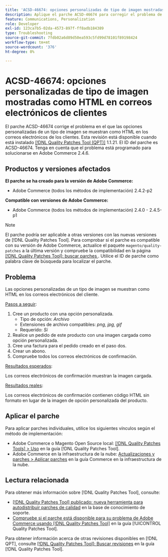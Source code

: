 ```yaml
---
title: 'ACSD-46674: opciones personalizadas de tipo de imagen mostradas como HTML en correos electrónicos de clientes'
description: Aplique el parche ACSD-46674 para corregir el problema de Adobe Commerce donde las opciones personalizadas de tipo de imagen se muestran como HTML en los correos electrónicos de los clientes.
feature: Communications, Personalization
role: Developer
exl-id: 123ca7b5-02da-4573-897f-ff8adb184389
type: Troubleshooting
source-git-commit: 7fdb02a6d89d50ea593c5fd99d78101f89198424
workflow-type: tm+mt
source-wordcount: '376'
ht-degree: 0%

---
```


# ACSD-46674: opciones personalizadas de tipo de imagen mostradas como HTML en correos electrónicos de clientes

El parche ACSD-46674 corrige el problema en el que las opciones personalizadas de un tipo de imagen se muestran como HTML en los correos electrónicos de los clientes. Esta revisión está disponible cuando está instalado [[!DNL Quality Patches Tool (QPT)]](https://experienceleague.adobe.com/es/docs/commerce-operations/tools/quality-patches-tool/quality-patches-tool-to-self-serve-quality-patches) 1.1.21. El ID del parche es ACSD-46674. Tenga en cuenta que el problema está programado para solucionarse en Adobe Commerce 2.4.6.

## Productos y versiones afectados

**El parche se ha creado para la versión de Adobe Commerce:**

* Adobe Commerce (todos los métodos de implementación) 2.4.2-p2

**Compatible con versiones de Adobe Commerce:**

* Adobe Commerce (todos los métodos de implementación) 2.4.0 - 2.4.5-p1

>[!NOTE]
>
>El parche podría ser aplicable a otras versiones con las nuevas versiones de [!DNL Quality Patches Tool]. Para comprobar si el parche es compatible con su versión de Adobe Commerce, actualice el paquete `magento/quality-patches` a la última versión y compruebe la compatibilidad en la página [[!DNL Quality Patches Tool]: buscar parches &#x200B;](https://experienceleague.adobe.com/tools/commerce-quality-patches/index.html?lang=es). Utilice el ID de parche como palabra clave de búsqueda para localizar el parche.

## Problema

Las opciones personalizadas de un tipo de imagen se muestran como HTML en los correos electrónicos del cliente.

<u>Pasos a seguir</u>:

1. Cree un producto con una opción personalizada.
   * Tipo de opción: *Archivo*
   * Extensiones de archivo compatibles: *png, jpg, gif*
   * Requerido: *Sí*
1. Realice un pedido de este producto con una imagen cargada como opción personalizada.
1. Cree una factura para el pedido creado en el paso dos.
1. Crear un abono.
1. Compruebe todos los correos electrónicos de confirmación.

<u>Resultados esperados</u>:

Los correos electrónicos de confirmación muestran la imagen cargada.

<u>Resultados reales</u>:

Los correos electrónicos de confirmación contienen código HTML sin formato en lugar de la imagen de opción personalizada del producto.

## Aplicar el parche

Para aplicar parches individuales, utilice los siguientes vínculos según el método de implementación:

* Adobe Commerce o Magento Open Source local: [[!DNL Quality Patches Tools] > Uso](/help/tools/quality-patches-tool/usage.md) en la guía [!DNL Quality Patches Tool].
* Adobe Commerce en la infraestructura de la nube: [Actualizaciones y parches > Aplicar parches](https://experienceleague.adobe.com/docs/commerce-cloud-service/user-guide/develop/upgrade/apply-patches.html?lang=es) en la guía Commerce en la infraestructura de la nube.

## Lectura relacionada

Para obtener más información sobre [!DNL Quality Patches Tool], consulte:

* [[!DNL Quality Patches Tool] publicado: nueva herramienta para autodistribuir parches de calidad](https://experienceleague.adobe.com/es/docs/commerce-operations/tools/quality-patches-tool/quality-patches-tool-to-self-serve-quality-patches) en la base de conocimiento de soporte.
* [Compruebe si el parche está disponible para su problema de Adobe Commerce usando [!DNL Quality Patches Tool]](/help/tools/quality-patches-tool/patches-available-in-qpt/check-patch-for-magento-issue-with-magento-quality-patches.md) en la guía [!UICONTROL Quality Patches Tool].


Para obtener información acerca de otras revisiones disponibles en [!DNL QPT], consulte [[!DNL Quality Patches Tool]: Buscar revisiones](https://experienceleague.adobe.com/tools/commerce-quality-patches/index.html?lang=es) en la guía [!DNL Quality Patches Tool].
